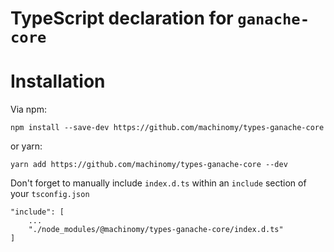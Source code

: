 # TypeScript declaration for `ganache-core`

# Installation
Via npm:
```
npm install --save-dev https://github.com/machinomy/types-ganache-core
```
or yarn:
```
yarn add https://github.com/machinomy/types-ganache-core --dev
```
Don't forget to manually include `index.d.ts` within an `include` section of your `tsconfig.json`
```
"include": [
    ...
    "./node_modules/@machinomy/types-ganache-core/index.d.ts"
]
```